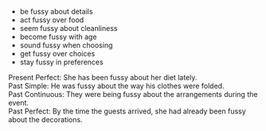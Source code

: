 
- be fussy about details  
- act fussy over food  
- seem fussy about cleanliness  
- become fussy with age  
- sound fussy when choosing  
- get fussy over choices  
- stay fussy in preferences  

Present Perfect: She has been fussy about her diet lately.  
Past Simple: He was fussy about the way his clothes were folded.  
Past Continuous: They were being fussy about the arrangements during the event.  
Past Perfect: By the time the guests arrived, she had already been fussy about the decorations.
